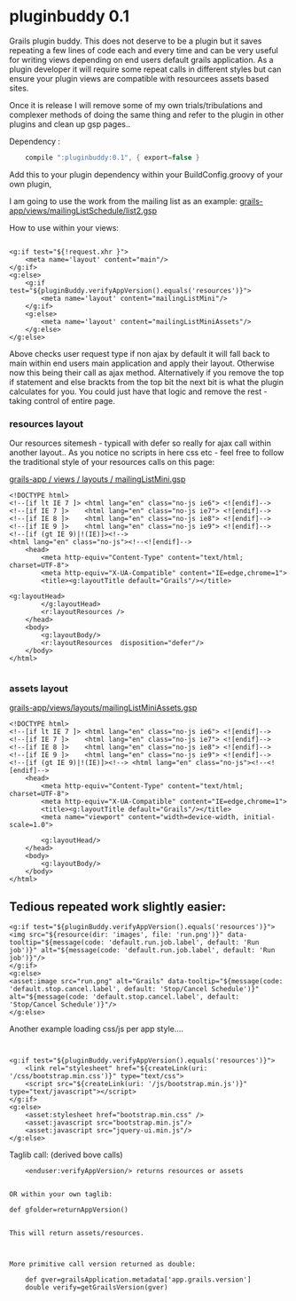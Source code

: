 pluginbuddy 0.1
=========

Grails plugin buddy. This does not deserve to be a plugin but it saves repeating a few lines of code each and every time and can be very useful for writing views depending on end users default grails application. As a plugin developer it will require some repeat calls in different styles but can ensure your plugin views are compatible with resourcees assets based sites.

Once it is release I will remove some of my own trials/tribulations and complexer methods of doing the same thing and refer to the plugin in other plugins and clean up gsp pages..



Dependency :
```groovy
	compile ":pluginbuddy:0.1", { export=false } 
```


Add this to  your plugin dependency within your BuildConfig.groovy of your own plugin,

I am going to use the work from the mailing list as an example:
[grails-app/views/mailingListSchedule/list2.gsp](https://github.com/vahidhedayati/mailinglist/blob/master/grails-app/views/mailingListSchedule/list2.gsp)

How to use within your views:

```gsp

<g:if test="${!request.xhr }">
	<meta name='layout' content="main"/>
</g:if>
<g:else>
	<g:if test="${pluginBuddy.verifyAppVersion().equals('resources')}">
		<meta name='layout' content="mailingListMini"/>
	</g:if>	
	<g:else>
		<meta name='layout' content="mailingListMiniAssets"/>
	</g:else>
</g:else>
```

Above checks user request type if non ajax by default it will fall back to main within end users main application and apply their layout. Otherwise now this being their call as ajax method. Alternatively if you remove the top if statement and else brackts from the top bit the next bit is what the plugin calculates for you. You could just have that logic and remove the rest - taking control of entire page.


### resources layout

Our resources sitemesh - typicall with defer so really for ajax call within another layout.. As you notice no scripts in here css etc - feel free to follow the traditional style of your resources calls on this page:

[grails-app / views / layouts / mailingListMini.gsp](https://github.com/vahidhedayati/mailinglist/blob/master/grails-app/views/layouts/mailingListMini.gsp)

```gsp
<!DOCTYPE html>
<!--[if lt IE 7 ]> <html lang="en" class="no-js ie6"> <![endif]-->
<!--[if IE 7 ]>    <html lang="en" class="no-js ie7"> <![endif]-->
<!--[if IE 8 ]>    <html lang="en" class="no-js ie8"> <![endif]-->
<!--[if IE 9 ]>    <html lang="en" class="no-js ie9"> <![endif]-->
<!--[if (gt IE 9)|!(IE)]><!--> 
<html lang="en" class="no-js"><!--<![endif]-->
	<head>
		<meta http-equiv="Content-Type" content="text/html; charset=UTF-8">
		<meta http-equiv="X-UA-Compatible" content="IE=edge,chrome=1">
		<title><g:layoutTitle default="Grails"/></title>

<g:layoutHead>
		</g:layoutHead>
		<r:layoutResources />
	</head>
	<body>
		<g:layoutBody/>
		<r:layoutResources  disposition="defer"/>
	</body>
</html>


```

### assets layout

[grails-app/views/layouts/mailingListMiniAssets.gsp](https://github.com/vahidhedayati/mailinglist/blob/master/grails-app/views/layouts/mailingListMiniAssets.gsp)
```gsp
<!DOCTYPE html>
<!--[if lt IE 7 ]> <html lang="en" class="no-js ie6"> <![endif]-->
<!--[if IE 7 ]>    <html lang="en" class="no-js ie7"> <![endif]-->
<!--[if IE 8 ]>    <html lang="en" class="no-js ie8"> <![endif]-->
<!--[if IE 9 ]>    <html lang="en" class="no-js ie9"> <![endif]-->
<!--[if (gt IE 9)|!(IE)]><!--> <html lang="en" class="no-js"><!--<![endif]-->
	<head>
		<meta http-equiv="Content-Type" content="text/html; charset=UTF-8">
		<meta http-equiv="X-UA-Compatible" content="IE=edge,chrome=1">
		<title><g:layoutTitle default="Grails"/></title>
		<meta name="viewport" content="width=device-width, initial-scale=1.0">

		<g:layoutHead/>
	</head>
	<body>
		<g:layoutBody/>
	</body>
</html>
```


## Tedious repeated work slightly easier:

```gsp
<g:if test="${pluginBuddy.verifyAppVersion().equals('resources')}">
<img src="${resource(dir: 'images', file: 'run.png')}" data-tooltip="${message(code: 'default.run.job.label', default: 'Run job')}" alt="${message(code: 'default.run.job.label', default: 'Run job')}"/>
</g:if>
<g:else>
<asset:image src="run.png" alt="Grails" data-tooltip="${message(code: 'default.stop.cancel.label', default: 'Stop/Cancel Schedule')}" alt="${message(code: 'default.stop.cancel.label', default: 'Stop/Cancel Schedule')}"/>
</g:else>
```

Another example loading css/js per app style....
```gsp


<g:if test="${pluginBuddy.verifyAppVersion().equals('resources')}">
	<link rel="stylesheet" href="${createLink(uri: '/css/bootstrap.min.css')}" type="text/css">
	<script src="${createLink(uri: '/js/bootstrap.min.js')}" type="text/javascript"></script>
</g:if>
<g:else>
 	<asset:stylesheet href="bootstrap.min.css" />
	<asset:javascript src="bootstrap.min.js"/>
	<asset:javascript src="jquery-ui.min.js"/>
</g:else>

```


Taglib call: (derived bove calls)

```
	<enduser:verifyAppVersion/> returns resources or assets


OR within your own taglib:

```
	def gfolder=returnAppVersion()
```

This will return assets/resources.



More primitive call version returned as double:

```
		def gver=grailsApplication.metadata['app.grails.version']
		double verify=getGrailsVersion(gver)
```




